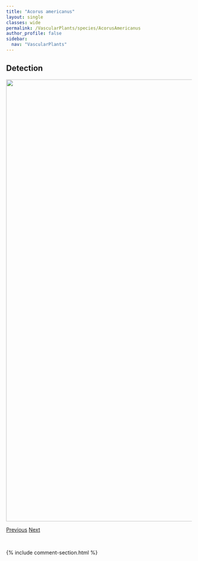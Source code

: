 ```yaml
---
title: "Acorus americanus"
layout: single
classes: wide
permalink: /VascularPlants/species/AcorusAmericanus
author_profile: false
sidebar:
  nav: "VascularPlants"
---
```


<h2>Detection</h2>

<a href="https://drive.google.com/uc?export=view&id=1mGIXt88x7pMcWqNnN5l6qJocEUoYNHxX">
<img src="https://drive.google.com/uc?export=view&id=1mGIXt88x7pMcWqNnN5l6qJocEUoYNHxX" height = "1200" width = "800">
</a>


<a href="/DevelopmentWebsite/VascularPlants/species/AconitumDelphiniifolium" class="pagination--pager" title="Aconitum delphiniifolium">Previous</a> <a href="/DevelopmentWebsite/VascularPlants/species/ActaeaRubra" class="pagination--pager" title="Red and white baneberry">Next</a>

<p>&nbsp;</p>

{% include comment-section.html %}
